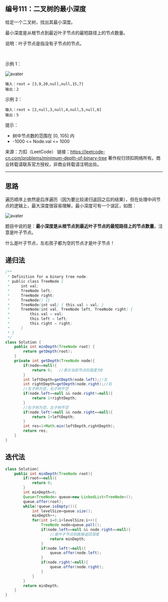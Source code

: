 ## 编号111：二叉树的最小深度

给定一个二叉树，找出其最小深度。

最小深度是从根节点到最近叶子节点的最短路径上的节点数量。

说明：叶子节点是指没有子节点的节点。

 

示例 1：

![avater](https://assets.leetcode.com/uploads/2020/10/12/ex_depth.jpg)
```
输入：root = [3,9,20,null,null,15,7]
输出：2
```
示例 2：
```
输入：root = [2,null,3,null,4,null,5,null,6]
输出：5
```
提示：

* 树中节点数的范围在 [0, 105] 内
* -1000 <= Node.val <= 1000

来源：力扣（LeetCode）
链接：https://leetcode-cn.com/problems/minimum-depth-of-binary-tree
著作权归领扣网络所有。商业转载请联系官方授权，非商业转载请注明出处。

---
## 思路
遍历顺序上依然是后序遍历（因为要比较递归返回之后的结果），但在处理中间节点的逻辑上，最大深度很容易理解，最小深度可有一个误区，如图：

![avater](https://camo.githubusercontent.com/93b85ef3d6e7a070f3281f4cf8949ec7affb07261311f989848ce2e7167ef5b6/68747470733a2f2f696d672d626c6f672e6373646e696d672e636e2f32303231303230333135353830303530332e706e67)

题目中说的是：**最小深度是从根节点到最近叶子节点的最短路径上的节点数量**。注意是叶子节点。

什么是叶子节点，左右孩子都为空的节点才是叶子节点！

## 递归法

```java
/**
 * Definition for a binary tree node.
 * public class TreeNode {
 *     int val;
 *     TreeNode left;
 *     TreeNode right;
 *     TreeNode() {}
 *     TreeNode(int val) { this.val = val; }
 *     TreeNode(int val, TreeNode left, TreeNode right) {
 *         this.val = val;
 *         this.left = left;
 *         this.right = right;
 *     }
 * }
 */
class Solution {
    public int minDepth(TreeNode root) {
        return getDepth(root);
    }
    private int getDepth(TreeNode node){
        if(node==null){
            return 0;   //表示当前节点的高度为0
        }
        int leftDepth=getDepth(node.left);//左
        int rightDepth=getDepth(node.right);//右
        //左子树为空，右子树不空
        if(node.left==null && node.right!=null){
            return 1+rightDepth;
        }
        //右子树为空，左子树不空
        if(node.left!=null && node.right==null){
            return 1+leftDepth;
        }
        int res=1+Math.min(leftDepth,rightDepth);
        return res;
    }
}
```

## 迭代法

```java
class Solution{
    public int minDepth(TreeNode root){
        if(root==null){
            return 0;
        }
        int minDepth=0;
        Queue<TreeNode> queue=new LinkedList<TreeNode>();
        queue.offer(root);
        while(!queue.isEmpty()){
            int levelSize=queue.size();
            minDepth++;
            for(int i=0;i<levelSize;i++){
                TreeNode node=queue.poll();
                if(node.left==null && node.right==null){
                    //是叶子节点则直接返回深度
                    return minDepth;
                }
                if(node.left!=null){
                    queue.offer(node.left);
                }
                if(node.right!=null){
                    queue.offer(node.right);
                }
            }
        }
        return minDepth;
    }
}
```
